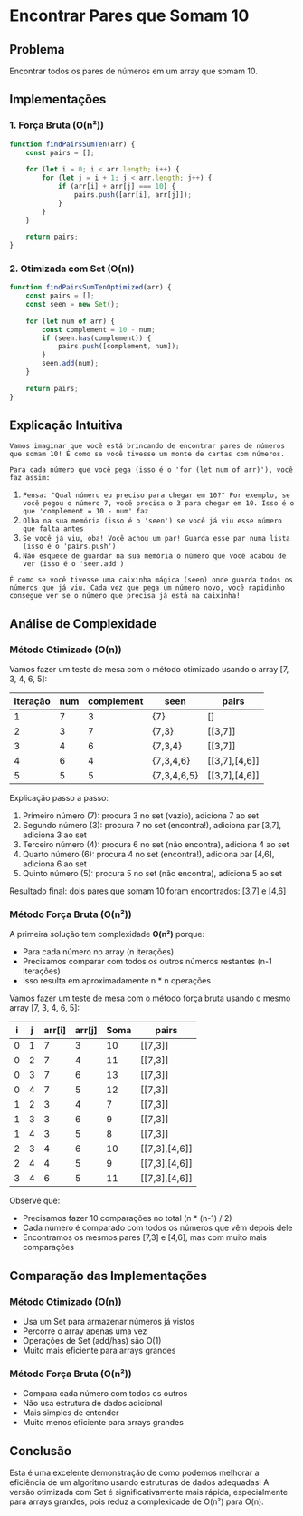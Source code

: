 # Encontrar Pares que Somam 10

## Problema
Encontrar todos os pares de números em um array que somam 10.

## Implementações

### 1. Força Bruta (O(n²))
```javascript
function findPairsSumTen(arr) {
    const pairs = [];
    
    for (let i = 0; i < arr.length; i++) {
        for (let j = i + 1; j < arr.length; j++) {
            if (arr[i] + arr[j] === 10) {
                pairs.push([arr[i], arr[j]]);
            }
        }
    }
    
    return pairs;
}
```

### 2. Otimizada com Set (O(n))
```javascript
function findPairsSumTenOptimized(arr) {
    const pairs = [];
    const seen = new Set();
    
    for (let num of arr) {
        const complement = 10 - num;
        if (seen.has(complement)) {
            pairs.push([complement, num]);
        }
        seen.add(num);
    }
    
    return pairs;
}
```

## Explicação Intuitiva

`Vamos imaginar que você está brincando de encontrar pares de números que somam 10! É como se você tivesse um monte de cartas com números.`

`Para cada número que você pega (isso é o 'for (let num of arr)'), você faz assim:`

1. `Pensa: "Qual número eu preciso para chegar em 10?" Por exemplo, se você pegou o número 7, você precisa o 3 para chegar em 10. Isso é o que 'complement = 10 - num' faz`
2. `Olha na sua memória (isso é o 'seen') se você já viu esse número que falta antes`
3. `Se você já viu, oba! Você achou um par! Guarda esse par numa lista (isso é o 'pairs.push')`
4. `Não esquece de guardar na sua memória o número que você acabou de ver (isso é o 'seen.add')`

`É como se você tivesse uma caixinha mágica (seen) onde guarda todos os números que já viu. Cada vez que pega um número novo, você rapidinho consegue ver se o número que precisa já está na caixinha!`

## Análise de Complexidade

### Método Otimizado (O(n))

Vamos fazer um teste de mesa com o método otimizado usando o array [7, 3, 4, 6, 5]:

| Iteração | num | complement | seen | pairs |
| --- | --- | --- | --- | --- |
| 1 | 7 | 3 | {7} | [] |
| 2 | 3 | 7 | {7,3} | [[3,7]] |
| 3 | 4 | 6 | {7,3,4} | [[3,7]] |
| 4 | 6 | 4 | {7,3,4,6} | [[3,7],[4,6]] |
| 5 | 5 | 5 | {7,3,4,6,5} | [[3,7],[4,6]] |

Explicação passo a passo:

1. Primeiro número (7): procura 3 no set (vazio), adiciona 7 ao set
2. Segundo número (3): procura 7 no set (encontra!), adiciona par [3,7], adiciona 3 ao set
3. Terceiro número (4): procura 6 no set (não encontra), adiciona 4 ao set
4. Quarto número (6): procura 4 no set (encontra!), adiciona par [4,6], adiciona 6 ao set
5. Quinto número (5): procura 5 no set (não encontra), adiciona 5 ao set

Resultado final: dois pares que somam 10 foram encontrados: [3,7] e [4,6]

### Método Força Bruta (O(n²))

A primeira solução tem complexidade **O(n²)** porque:

- Para cada número no array (n iterações)
- Precisamos comparar com todos os outros números restantes (n-1 iterações)
- Isso resulta em aproximadamente n * n operações

Vamos fazer um teste de mesa com o método força bruta usando o mesmo array [7, 3, 4, 6, 5]:

| i | j | arr[i] | arr[j] | Soma | pairs |
| --- | --- | --- | --- | --- | --- |
| 0 | 1 | 7 | 3 | 10 | [[7,3]] |
| 0 | 2 | 7 | 4 | 11 | [[7,3]] |
| 0 | 3 | 7 | 6 | 13 | [[7,3]] |
| 0 | 4 | 7 | 5 | 12 | [[7,3]] |
| 1 | 2 | 3 | 4 | 7 | [[7,3]] |
| 1 | 3 | 3 | 6 | 9 | [[7,3]] |
| 1 | 4 | 3 | 5 | 8 | [[7,3]] |
| 2 | 3 | 4 | 6 | 10 | [[7,3],[4,6]] |
| 2 | 4 | 4 | 5 | 9 | [[7,3],[4,6]] |
| 3 | 4 | 6 | 5 | 11 | [[7,3],[4,6]] |

Observe que:

- Precisamos fazer 10 comparações no total (n * (n-1) / 2)
- Cada número é comparado com todos os números que vêm depois dele
- Encontramos os mesmos pares [7,3] e [4,6], mas com muito mais comparações

## Comparação das Implementações

### Método Otimizado (O(n))
- Usa um Set para armazenar números já vistos
- Percorre o array apenas uma vez
- Operações de Set (add/has) são O(1)
- Muito mais eficiente para arrays grandes

### Método Força Bruta (O(n²))
- Compara cada número com todos os outros
- Não usa estrutura de dados adicional
- Mais simples de entender
- Muito menos eficiente para arrays grandes

## Conclusão

Esta é uma excelente demonstração de como podemos melhorar a eficiência de um algoritmo usando estruturas de dados adequadas! A versão otimizada com Set é significativamente mais rápida, especialmente para arrays grandes, pois reduz a complexidade de O(n²) para O(n). 